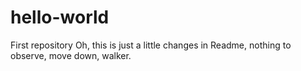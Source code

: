 # hello-world
First repository
Oh, this is just a little changes in Readme, nothing to observe, move down, walker.

